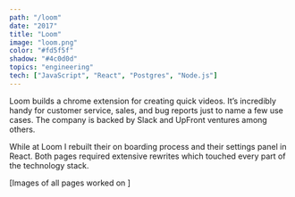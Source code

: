 ```yaml
---
path: "/loom"
date: "2017"
title: "Loom"
image: "loom.png"
color: "#fd5f5f"
shadow: "#4c0d0d"
topics: "engineering"
tech: ["JavaScript", "React", "Postgres", "Node.js"]
---
```

Loom builds a chrome extension for creating quick videos. It’s incredibly handy for customer service, sales, and bug reports just to name a few use cases. The company is backed by Slack and UpFront ventures among others.

While at Loom I rebuilt their on boarding process and their settings panel in React. Both pages required extensive rewrites which touched every part of the technology stack.

[Images of all pages worked on ]

